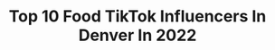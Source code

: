---
title: Top 10 Food TikTok Influencers In Denver In 2022
description: >-
  Find top food TikTok influencers in Denver in 2022. Most popular hashtags: #fyp #foryou #food #foryoupage.
platform: TikTok
hits: 33
text_top: Analyze the best TikTok accounts on inBeat.
text_bottom: Our platform has 33 TikTok influencers like this in Denver, United States for you to pitch.
profiles:
  - username: "rodriguez03artist"
    fullname: >-
      rodriguez03artist
    bio: >-
      Snapchat @ law_071994 🇵🇭 Instagram @ LJcustomclothing 🇵🇭
    location: "United States"
    followers: 101100
    engagement: 1317
    commentsToLikes: 0.010004
    id: ck9v3ism3q4ki0j783pfsm94r
    verified: false
    hashtags: "#smallbusinesscheck, #anime, #viral, #paint"
  - username: "_evelynjuarez16"
    fullname: >-
      _evelynjuarez16
    bio: >-
      PO Box: 1408 N. Riverfront Blvd 504 Dallas, Tx 75207 Venmo/cashapp @EvelynLIT
    location: "United States"
    followers: 861100
    engagement: 1871
    commentsToLikes: 0.035014
    id: ck8khiu1lmwe90j78bp7tkptg
    verified: false
    hashtags: "#fyp, #nails, #beauty, #storytime"
  - username: "gquebbq"
    fullname: >-
      GQueBBQ
    bio: >-
      🔥Colorado’s Best BBQ🔥 🏔3 Locations🏔 👆🏼Full length videos on You Tube👆🏼
    location: "United States"
    followers: 10900
    engagement: 433
    commentsToLikes: 0.010348
    id: ck80opo9qj2gw0j78ml9jmgsw
    verified: false
    hashtags: "#dinner, #brisket, #delicious, #paleo"
  - username: "chefcooldre"
    fullname: >-
      DeAndre Smith ✨
    bio: >-
      JUST A SOUTHERN CHILD 🤘🏾
    location: "United States"
    followers: 3957
    engagement: 935
    commentsToLikes: 0.015177
    id: ck8z2opuq68oq0j78iqt32dlt
    verified: false
    hashtags: "#tiktokfoodie, #5280, #seafoodboil, #tiktokfood"
  - username: "ashliehdz1120"
    fullname: >-
      user7223730135201
    bio: >-
      Hi! I’m Ashlie. Mom of 3 girls // 💍 HS sweetheart // Lover of the 🌙
    location: "United States"
    followers: 12200
    engagement: 1177
    commentsToLikes: 0.024489
    id: ckav8fqr6fpc20j23wnffh7rf
    verified: false
    hashtags: "#xyzbca, #snoozzzapalooza, #makesomeonesmile, #fyp"
  - username: "easytigerplants"
    fullname: >-
      Easy Tiger Plants
    bio: >-
      Come chill in my USDA grow zone 6b garden in Denver, CO. Also available on insta
    location: "United States"
    followers: 5700
    engagement: 832
    commentsToLikes: 0.044052
    id: ckafu24hg8ahz0i78udauysrg
    verified: false
    hashtags: "#pollinators, #flowers, #plants, #gardening"
  - username: "jasonstolken"
    fullname: >-
      JasonStolken
    bio: >-
      Comedy writer Late Night TikTok Interactive TikTok Livestreams 📍Denver
    location: "United States"
    followers: 7876
    engagement: 846
    commentsToLikes: 0.029981
    id: ckd667fw133f20j23y02quqgw
    verified: false
    hashtags: "#latenightjokes, #comedy, #xyzbca, #humor"
  - username: "apricotanzu"
    fullname: >-
      anzu
    bio: >-
      i swear i’m not this ugly on instagram denver // 20
    location: "United States"
    followers: 13000
    engagement: 905
    commentsToLikes: 0.026675
    id: ckaif9c4mvvrs0i78dr8xw9y3
    verified: false
    hashtags: "#foryoupage, #funny, #fyp, #girl"
  - username: "karen123251"
    fullname: >-
      ❕❕
    bio: >-
      • Denver Co📍 Sc/ karen _123251 🇲🇽 💃🏽💃🏽
    location: "United States"
    followers: 19900
    engagement: 1573
    commentsToLikes: 0.018009
    id: ckbw3o36tx8pf0j23hh14kxg9
    verified: false
    hashtags: "#fyp, #foryourpage, #foryoupage, #viral"
  - username: "tiktoktatertotz"
    fullname: >-
      Tate
    bio: >-
      19 Denver | Los Angeles Have some fun along the way
    location: "United States"
    followers: 29300
    engagement: 1181
    commentsToLikes: 0.021640
    id: cka0j3jbpgddv0i78mbtf99py
    verified: false
    hashtags: "#highschool, #dontletthisflop, #fitness, #drive"
---